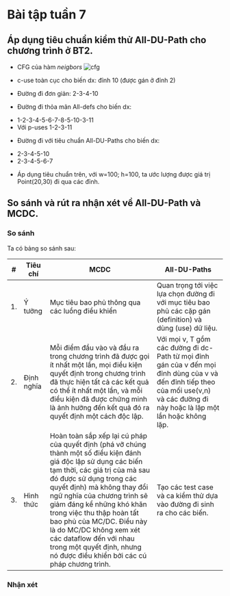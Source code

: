 # Bài tập tuần 7

## Áp dụng tiêu chuẩn kiểm thử All-DU-Path cho chương trình ở BT2.
* CFG của hàm *neigbors*
![cfg](https://github.com/ducanhk58uet/int3117-2016/blob/master/LeDucAnh/BT3/screenshots/cfg.PNG)

* c-use toàn cục cho biến dx: đỉnh 10 (được gán ở đỉnh 2)
* Đường đi đơn giản: 2-3-4-10
* Đường đi thỏa mãn All-defs cho biến dx:
 - 1-2-3-4-5-6-7-8-5-10-3-11
 - Với p-uses 1-2-3-11

* Đường đi với tiêu chuẩn All-DU-Paths cho biến dx:
 - 2-3-4-5-10
 - 2-3-4-5-6-7
 
* Áp dụng tiêu chuẩn trên, với w=100; h=100, ta ước lượng được giá trị Point(20,30) đi qua các đỉnh.

## So sánh và rút ra nhận xét về All-DU-Path và MCDC.
### So sánh
Ta có bảng so sánh sau:

\#       | Tiêu chí | MCDC | All-DU-Paths 
-------- |------|------|-----
1.       | Ý tưởng | Mục tiêu bao phủ thông qua các luồng điều khiển | Quan trọng tới việc lựa chọn đường đi với mục tiêu bao phủ các cặp gán (definition) và dùng (use) dữ liệu.
2.       | Định nghĩa       | Mỗi điểm đầu vào và đầu ra trong chương trình đã được gọi ít nhất một lần, mọi điều kiện quyết định trong chương trình đã thực hiện tất cả các kết quả có thể ít nhất một lần, và mỗi điều kiện đã được chứng minh là ảnh hưởng đến kết quả đó ra quyết định một cách độc lập. | Với mọi v, T gồm các đường đi dc-Path từ mọi đỉnh gán của v đến mọi đỉnh dùng của v và đến đỉnh tiếp theo của mối use(v,n) và các đường đi này hoặc là lặp một lần hoặc không lặp.
3.       | Hình thức         | Hoàn toàn sắp xếp lại cú pháp của quyết định (phá vỡ chúng thành một số điều kiện đánh giá độc lập sử dụng các biến tạm thời, các giá trị của mà sau đó được sử dụng trong các quyết định) mà không thay đổi ngữ nghĩa của chương trình sẽ giảm đáng kể những khó khăn trong việc thu thập hoàn tất bao phủ của MC/DC. Điều này là do MC/DC không xem xét các dataflow đến với nhau trong một quyết định, nhưng nó được điều khiển bởi các cú pháp chương trình. | Tạo các test case và ca kiểm thử dựa vào đường đi sinh ra cho các biến.


### Nhận xét
